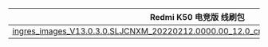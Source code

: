 | Redmi K50 电竞版  线刷包    |
| ---- |
| [ingres_images_V13.0.3.0.SLJCNXM_20220212.0000.00_12.0_cn_chinatelecom_0789e89dfc.tgz](https://bigota.d.miui.com/V13.0.3.0.SLJCNXM/ingres_images_V13.0.3.0.SLJCNXM_20220212.0000.00_12.0_cn_chinatelecom_0789e89dfc.tgz)    |
